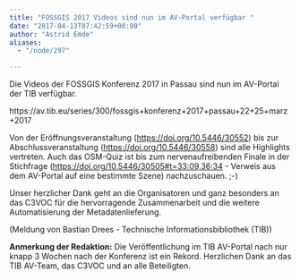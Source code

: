 ```yaml
---
title: "FOSSGIS 2017 Videos sind nun im AV-Portal verfügbar "
date: "2017-04-13T07:42:59+00:00"
author: "Astrid Emde"
aliases:
  - "/node/297"

---
```


Die Videos der FOSSGIS Konferenz 2017 in Passau sind nun im AV-Portal der TIB verfügbar.  
<p>
https://av.tib.eu/series/300/fossgis+konferenz+2017+passau+22+25+marz+2017
</p>
<p>
Von der Eröffnungsveranstaltung (<a href="https://doi.org/10.5446/30552" target="_blank">https://doi.org/10.5446/30552</a>) bis zur Abschlussveranstaltung (<a href="https://doi.org/10.5446/30558" target="_blank">https://doi.org/10.5446/30558</a>) sind alle Highlights vertreten. Auch das OSM-Quiz ist bis zum nervenaufreibenden Finale in der Stichfrage (<a href="https://doi.org/10.5446/30505#t=33:09,36:34" target="_blank">https://doi.org/10.5446/30505#t=33:09,36:34</a> - Verweis aus dem AV-Portal auf eine bestimmte Szene) nachzuschauen. ;-)
</p>
<p>
Unser herzlicher Dank geht an die Organisatoren und ganz besonders an das C3VOC für die hervorragende Zusammenarbeit und die weitere Automatisierung der Metadatenlieferung.
</p>
<p>
(Meldung von Bastian Drees - Technische Informationsbibliothek (TIB))
</p>
<b>Anmerkung der Redaktion:</b> Die Veröffentlichung im TIB AV-Portal nach nur knapp 3 Wochen nach der Konferenz ist ein Rekord. Herzlichen Dank an das TIB AV-Team, das C3VOC  und an alle Beteiligten. 